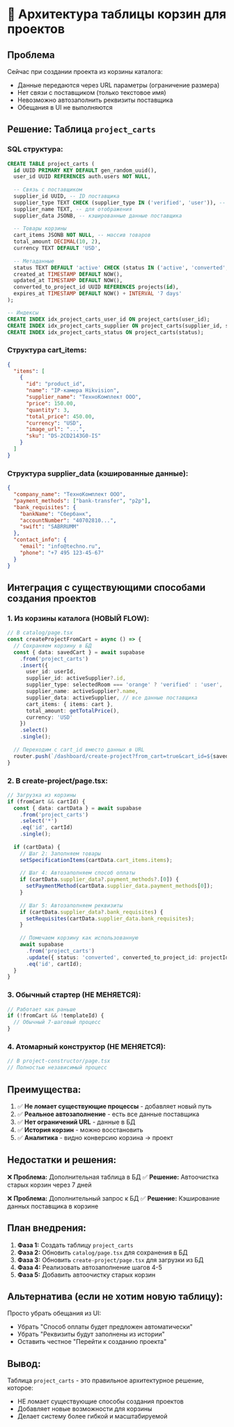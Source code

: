 # 🛒 Архитектура таблицы корзин для проектов

## Проблема
Сейчас при создании проекта из корзины каталога:
- Данные передаются через URL параметры (ограничение размера)
- Нет связи с поставщиком (только текстовое имя)
- Невозможно автозаполнить реквизиты поставщика
- Обещания в UI не выполняются

## Решение: Таблица `project_carts`

### SQL структура:
```sql
CREATE TABLE project_carts (
  id UUID PRIMARY KEY DEFAULT gen_random_uuid(),
  user_id UUID REFERENCES auth.users NOT NULL,
  
  -- Связь с поставщиком
  supplier_id UUID, -- ID поставщика
  supplier_type TEXT CHECK (supplier_type IN ('verified', 'user')), -- тип комнаты
  supplier_name TEXT, -- для отображения
  supplier_data JSONB, -- кэшированные данные поставщика
  
  -- Товары корзины
  cart_items JSONB NOT NULL, -- массив товаров
  total_amount DECIMAL(10, 2),
  currency TEXT DEFAULT 'USD',
  
  -- Метаданные
  status TEXT DEFAULT 'active' CHECK (status IN ('active', 'converted', 'expired')),
  created_at TIMESTAMP DEFAULT NOW(),
  updated_at TIMESTAMP DEFAULT NOW(),
  converted_to_project_id UUID REFERENCES projects(id),
  expires_at TIMESTAMP DEFAULT NOW() + INTERVAL '7 days'
);

-- Индексы
CREATE INDEX idx_project_carts_user_id ON project_carts(user_id);
CREATE INDEX idx_project_carts_supplier ON project_carts(supplier_id, supplier_type);
CREATE INDEX idx_project_carts_status ON project_carts(status);
```

### Структура cart_items:
```json
{
  "items": [
    {
      "id": "product_id",
      "name": "IP-камера Hikvision",
      "supplier_name": "ТехноКомплект ООО",
      "price": 150.00,
      "quantity": 3,
      "total_price": 450.00,
      "currency": "USD",
      "image_url": "...",
      "sku": "DS-2CD2143G0-IS"
    }
  ]
}
```

### Структура supplier_data (кэшированные данные):
```json
{
  "company_name": "ТехноКомплект ООО",
  "payment_methods": ["bank-transfer", "p2p"],
  "bank_requisites": {
    "bankName": "Сбербанк",
    "accountNumber": "40702810...",
    "swift": "SABRRUMM"
  },
  "contact_info": {
    "email": "info@techno.ru",
    "phone": "+7 495 123-45-67"
  }
}
```

## Интеграция с существующими способами создания проектов

### 1. Из корзины каталога (НОВЫЙ FLOW):
```typescript
// В catalog/page.tsx
const createProjectFromCart = async () => {
  // Сохраняем корзину в БД
  const { data: savedCart } = await supabase
    .from('project_carts')
    .insert({
      user_id: userId,
      supplier_id: activeSupplier?.id,
      supplier_type: selectedRoom === 'orange' ? 'verified' : 'user',
      supplier_name: activeSupplier?.name,
      supplier_data: activeSupplier, // все данные поставщика
      cart_items: { items: cart },
      total_amount: getTotalPrice(),
      currency: 'USD'
    })
    .select()
    .single();
  
  // Переходим с cart_id вместо данных в URL
  router.push(`/dashboard/create-project?from_cart=true&cart_id=${savedCart.id}`);
}
```

### 2. В create-project/page.tsx:
```typescript
// Загрузка из корзины
if (fromCart && cartId) {
  const { data: cartData } = await supabase
    .from('project_carts')
    .select('*')
    .eq('id', cartId)
    .single();
  
  if (cartData) {
    // Шаг 2: Заполняем товары
    setSpecificationItems(cartData.cart_items.items);
    
    // Шаг 4: Автозаполняем способ оплаты
    if (cartData.supplier_data?.payment_methods?.[0]) {
      setPaymentMethod(cartData.supplier_data.payment_methods[0]);
    }
    
    // Шаг 5: Автозаполняем реквизиты
    if (cartData.supplier_data?.bank_requisites) {
      setRequisites(cartData.supplier_data.bank_requisites);
    }
    
    // Помечаем корзину как использованную
    await supabase
      .from('project_carts')
      .update({ status: 'converted', converted_to_project_id: projectId })
      .eq('id', cartId);
  }
}
```

### 3. Обычный стартер (НЕ МЕНЯЕТСЯ):
```typescript
// Работает как раньше
if (!fromCart && !templateId) {
  // Обычный 7-шаговый процесс
}
```

### 4. Атомарный конструктор (НЕ МЕНЯЕТСЯ):
```typescript
// В project-constructor/page.tsx
// Полностью независимый процесс
```

## Преимущества:

1. ✅ **Не ломает существующие процессы** - добавляет новый путь
2. ✅ **Реальное автозаполнение** - есть все данные поставщика
3. ✅ **Нет ограничений URL** - данные в БД
4. ✅ **История корзин** - можно восстановить
5. ✅ **Аналитика** - видно конверсию корзина → проект

## Недостатки и решения:

❌ **Проблема:** Дополнительная таблица в БД
✅ **Решение:** Автоочистка старых корзин через 7 дней

❌ **Проблема:** Дополнительный запрос к БД
✅ **Решение:** Кэширование данных поставщика в корзине

## План внедрения:

1. **Фаза 1:** Создать таблицу `project_carts`
2. **Фаза 2:** Обновить `catalog/page.tsx` для сохранения в БД
3. **Фаза 3:** Обновить `create-project/page.tsx` для загрузки из БД
4. **Фаза 4:** Реализовать автозаполнение шагов 4-5
5. **Фаза 5:** Добавить автоочистку старых корзин

## Альтернатива (если не хотим новую таблицу):

Просто убрать обещания из UI:
- Убрать "Способ оплаты будет предложен автоматически"
- Убрать "Реквизиты будут заполнены из истории"
- Оставить честное "Перейти к созданию проекта"

## Вывод:
Таблица `project_carts` - это правильное архитектурное решение, которое:
- НЕ ломает существующие способы создания проектов
- Добавляет новые возможности для корзины
- Делает систему более гибкой и масштабируемой